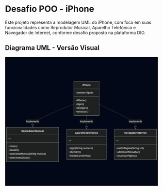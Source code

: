 # Desafio POO - iPhone

Este projeto representa a modelagem UML do iPhone, com foco em suas funcionalidades como Reprodutor Musical, Aparelho Telefônico e Navegador de Internet, conforme desafio proposto na plataforma DIO.

## Diagrama UML - Versão Visual

![Diagrama UML do iPhone](images/diagrama-iphone.png)


